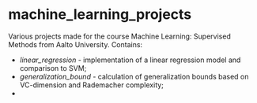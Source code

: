# machine_learning_projects
Various projects made for the course Machine Learning: Supervised Methods from Aalto University. Contains:
- *linear_regression* - implementation of a linear regression model and comparison to SVM;
- *generalization_bound* - calculation of generalization bounds based on VC-dimension and Rademacher complexity;
- 